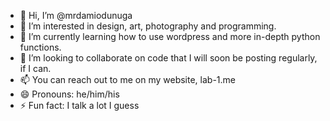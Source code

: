 - 👋 Hi, I’m @mrdamiodunuga
- 👀 I’m interested in design, art, photography and programming.
- 🌱 I’m currently learning how to use wordpress and more in-depth python functions.
- 💞️ I’m looking to collaborate on code that I will soon be posting regularly, if I can.
- 📫 You can reach out to me on my website, lab-1.me
- 😄 Pronouns: he/him/his
- ⚡ Fun fact: I talk a lot I guess

<!---
mrdamiodunuga/mrdamiodunuga is a ✨ special ✨ repository because its `README.md` (this file) appears on your GitHub profile.
You can click the Preview link to take a look at your changes.
--->

